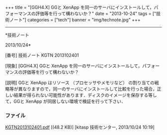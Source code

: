 ﻿+++
title = "[GGH4.X] GGと XenApp を同一のサーバにインストールして，パフォーマンスの評価等を行って構わないか？"
date = "2013-10-24"
tags = ["技術ノート"]
categories = ["tech"]
banner = "img/technote.jpg"
+++

-----------------------------------------------------------------------------------------------------------------------------

*技術ノート

2013/10/24*


[番号]
技術ノート KGTN 2013102401

[現象]
[GGH4.X] GGと XenApp
を同一のサーバにインストールして，パフォーマンスの評価等を行って構わないか？

[説明]
GGと XenApp はリソース （プロセッサやメモリなど）
の割り当ての戦略等が異なりますので，同一のサーバにインストールして比較を行った場合，正しい結果が得られない可能性があります．ディスクのイメージを保存する等して，GGと
XenApp が同居しない環境で検証を行って下さい．


### ファイル

 
 


[KGTN2013102401.pdf](http://techreport.kitasp.net/attachments/download/1392/KGTN2013102401.pdf)
 [(48.2 KB)] [kitasp 技術センター, 2013/10/24
10:19]


 


 

